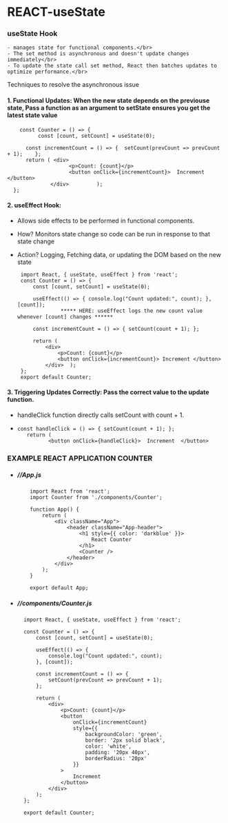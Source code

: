 # REACT-useState 

### useState Hook

    - manages state for functional components.</br>
    - The set method is asynchronous and doesn't update changes immediately</br>
    - To update the state call set method, React then batches updates to optimize performance.</br>
Techniques to resolve the asynchronous issue </br>

#### 1. Functional Updates: When the new state depends on the previouse state, Pass a function as an argument to setState ensures you get the latest state value
   
        const Counter = () => {
              const [count, setCount] = useState(0);
      
          const incrementCount = () => {  setCount(prevCount => prevCount + 1);    };
          return ( <div>
                        <p>Count: {count}</p>
                        <button onClick={incrementCount}>  Increment   </button>
                  </div>         );
      };
#### 2. useEffect Hook: 
   - Allows side effects to be performed in functional components.
   - How? Monitors state change so code can be run in response to that state change
   - Action? Logging, Fetching data, or updating the DOM based on the new state


          import React, { useState, useEffect } from 'react';
          const Counter = () => {
              const [count, setCount] = useState(0);
          
              useEffect(() => { console.log("Count updated:", count); }, [count]);
                       ***** HERE: useEffect logs the new count value whenever [count] changes ******
          
              const incrementCount = () => { setCount(count + 1); };
          
              return (
                  <div>
                      <p>Count: {count}</p>
                      <button onClick={incrementCount}> Increment </button>
                  </div>  );
          };
          export default Counter;

   
#### 3. Triggering Updates Correctly: Pass the correct value to the update function.
   - handleClick function directly calls setCount with count + 1.
   - 
         const handleClick = () => { setCount(count + 1); };
            return (
                   <button onClick={handleClick}>  Increment  </button>
### EXAMPLE REACT APPLICATION COUNTER
- ##### //App.js

          import React from 'react';
          import Counter from './components/Counter';
          
          function App() {
              return (
                  <div className="App">
                      <header className="App-header">
                          <h1 style={{ color: 'darkblue' }}>
                              React Counter
                          </h1>
                          <Counter />
                      </header>
                  </div>
              );
          }
          
          export default App;

- ##### //components/Counter.js

        import React, { useState, useEffect } from 'react';

        const Counter = () => {
            const [count, setCount] = useState(0);
        
            useEffect(() => {
                console.log("Count updated:", count);
            }, [count]);
        
            const incrementCount = () => {
                setCount(prevCount => prevCount + 1);
            };
        
            return (
                <div>
                    <p>Count: {count}</p>
                    <button
                        onClick={incrementCount}
                        style={{
                            backgroundColor: 'green',
                            border: '2px solid black',
                            color: 'white',
                            padding: '20px 40px',
                            borderRadius: '20px'
                        }}
                    >
                        Increment
                    </button>
                </div>
            );
        };
        
        export default Counter;

